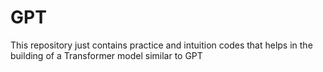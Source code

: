 # GPT
This repository just contains practice and intuition codes that helps in the building of a Transformer model similar to GPT
